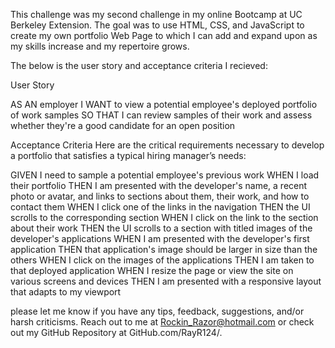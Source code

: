 This challenge was my second challenge in my online Bootcamp at UC Berkeley Extension.
The goal was to use HTML, CSS, and JavaScript to create my own portfolio Web Page to which I can add and expand upon as my skills increase and my repertoire grows.

The below is the user story and acceptance criteria I recieved:

User Story

AS AN employer
I WANT to view a potential employee's deployed portfolio of work samples
SO THAT I can review samples of their work and assess whether they're a good candidate for an open position


Acceptance Criteria
Here are the critical requirements necessary to develop a portfolio that satisfies a typical hiring manager’s needs:

GIVEN I need to sample a potential employee's previous work
WHEN I load their portfolio
THEN I am presented with the developer's name, a recent photo or avatar, and links to sections about them, their work, and how to contact them
WHEN I click one of the links in the navigation
THEN the UI scrolls to the corresponding section
WHEN I click on the link to the section about their work
THEN the UI scrolls to a section with titled images of the developer's applications
WHEN I am presented with the developer's first application
THEN that application's image should be larger in size than the others
WHEN I click on the images of the applications
THEN I am taken to that deployed application
WHEN I resize the page or view the site on various screens and devices
THEN I am presented with a responsive layout that adapts to my viewport

please let me know if you have any tips, feedback, suggestions, and/or harsh criticisms.
Reach out to me at Rockin_Razor@hotmail.com or check out my GitHub Repository at GitHub.com/RayR124/.